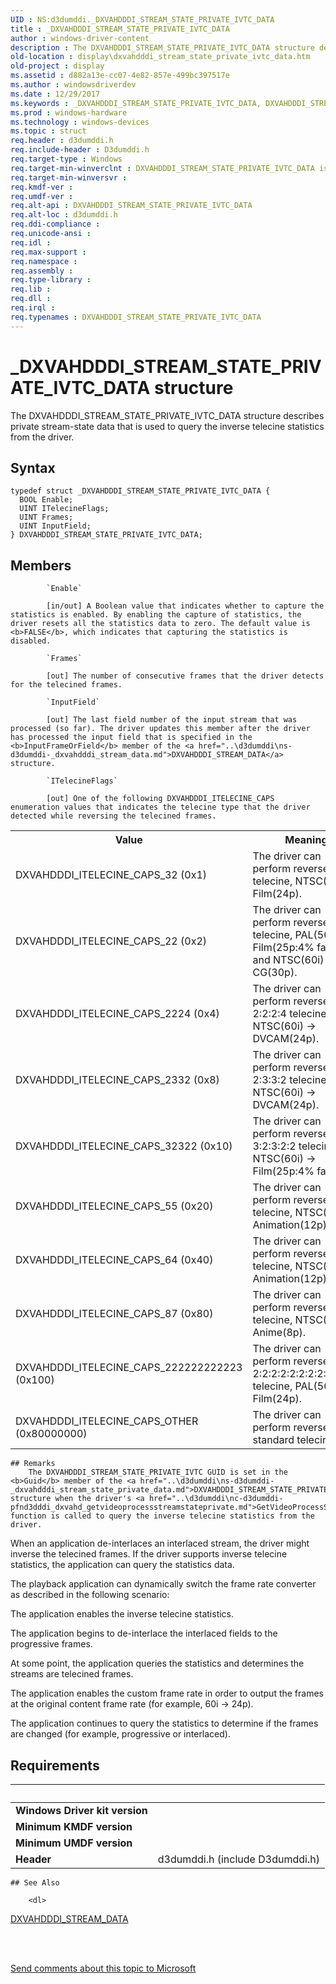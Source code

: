 ```yaml
---
UID : NS:d3dumddi._DXVAHDDDI_STREAM_STATE_PRIVATE_IVTC_DATA
title : _DXVAHDDDI_STREAM_STATE_PRIVATE_IVTC_DATA
author : windows-driver-content
description : The DXVAHDDDI_STREAM_STATE_PRIVATE_IVTC_DATA structure describes private stream-state data that is used to query the inverse telecine statistics from the driver.
old-location : display\dxvahdddi_stream_state_private_ivtc_data.htm
old-project : display
ms.assetid : d882a13e-cc07-4e82-857e-499bc397517e
ms.author : windowsdriverdev
ms.date : 12/29/2017
ms.keywords : _DXVAHDDDI_STREAM_STATE_PRIVATE_IVTC_DATA, DXVAHDDDI_STREAM_STATE_PRIVATE_IVTC_DATA
ms.prod : windows-hardware
ms.technology : windows-devices
ms.topic : struct
req.header : d3dumddi.h
req.include-header : D3dumddi.h
req.target-type : Windows
req.target-min-winverclnt : DXVAHDDDI_STREAM_STATE_PRIVATE_IVTC_DATA is supported beginning with the Windows 7 operating system.
req.target-min-winversvr : 
req.kmdf-ver : 
req.umdf-ver : 
req.alt-api : DXVAHDDDI_STREAM_STATE_PRIVATE_IVTC_DATA
req.alt-loc : d3dumddi.h
req.ddi-compliance : 
req.unicode-ansi : 
req.idl : 
req.max-support : 
req.namespace : 
req.assembly : 
req.type-library : 
req.lib : 
req.dll : 
req.irql : 
req.typenames : DXVAHDDDI_STREAM_STATE_PRIVATE_IVTC_DATA
---
```


# _DXVAHDDDI_STREAM_STATE_PRIVATE_IVTC_DATA structure
The DXVAHDDDI_STREAM_STATE_PRIVATE_IVTC_DATA structure describes private stream-state data that is used to query the inverse telecine statistics from the driver.

## Syntax
````
typedef struct _DXVAHDDDI_STREAM_STATE_PRIVATE_IVTC_DATA {
  BOOL Enable;
  UINT ITelecineFlags;
  UINT Frames;
  UINT InputField;
} DXVAHDDDI_STREAM_STATE_PRIVATE_IVTC_DATA;
````

## Members

        
            `Enable`

            [in/out] A Boolean value that indicates whether to capture the statistics is enabled. By enabling the capture of statistics, the driver resets all the statistics data to zero. The default value is <b>FALSE</b>, which indicates that capturing the statistics is disabled.
        
            `Frames`

            [out] The number of consecutive frames that the driver detects for the telecined frames.
        
            `InputField`

            [out] The last field number of the input stream that was processed (so far). The driver updates this member after the driver has processed the input field that is specified in the <b>InputFrameOrField</b> member of the <a href="..\d3dumddi\ns-d3dumddi-_dxvahdddi_stream_data.md">DXVAHDDDI_STREAM_DATA</a> structure.
        
            `ITelecineFlags`

            [out] One of the following DXVAHDDDI_ITELECINE_CAPS enumeration values that indicates the telecine type that the driver detected while reversing the telecined frames.

<table>
<tr>
<th>Value</th>
<th>Meaning</th>
</tr>
<tr>
<td>
DXVAHDDDI_ITELECINE_CAPS_32 (0x1)

</td>
<td>
The driver can perform reverse 3:2 telecine, NTSC(60i) -&gt; Film(24p).

</td>
</tr>
<tr>
<td>
DXVAHDDDI_ITELECINE_CAPS_22 (0x2)

</td>
<td>
The driver can perform reverse 2:2 telecine, PAL(50i) -&gt; Film(25p:4% faster) and NTSC(60i) -&gt; CG(30p).

</td>
</tr>
<tr>
<td>
DXVAHDDDI_ITELECINE_CAPS_2224 (0x4)

</td>
<td>
The driver can perform reverse 2:2:2:4 telecine, NTSC(60i) -&gt; DVCAM(24p).

</td>
</tr>
<tr>
<td>
DXVAHDDDI_ITELECINE_CAPS_2332 (0x8)

</td>
<td>
The driver can perform reverse 2:3:3:2 telecine, NTSC(60i) -&gt; DVCAM(24p).

</td>
</tr>
<tr>
<td>
DXVAHDDDI_ITELECINE_CAPS_32322 (0x10)

</td>
<td>
The driver can perform reverse 3:2:3:2:2 telecine, NTSC(60i) -&gt; Film(25p:4% faster).

</td>
</tr>
<tr>
<td>
DXVAHDDDI_ITELECINE_CAPS_55 (0x20)

</td>
<td>
The driver can perform reverse 5:5 telecine, NTSC(60i) -&gt; Animation(12p).

</td>
</tr>
<tr>
<td>
DXVAHDDDI_ITELECINE_CAPS_64 (0x40)

</td>
<td>
The driver can perform reverse 6:4 telecine, NTSC(60i) -&gt; Animation(12p).

</td>
</tr>
<tr>
<td>
DXVAHDDDI_ITELECINE_CAPS_87 (0x80)

</td>
<td>
The driver can perform reverse 8:7 telecine, NTSC(60i) -&gt; Anime(8p).

</td>
</tr>
<tr>
<td>
DXVAHDDDI_ITELECINE_CAPS_222222222223 (0x100)

</td>
<td>
The driver can perform reverse 2:2:2:2:2:2:2:2:2:2:2:3 telecine, PAL(50i) -&gt; Film(24p).

</td>
</tr>
<tr>
<td>
DXVAHDDDI_ITELECINE_CAPS_OTHER (0x80000000)

</td>
<td>
The driver can perform reverse non-standard telecine.

</td>
</tr>
</table>

    ## Remarks
        The DXVAHDDDI_STREAM_STATE_PRIVATE_IVTC GUID is set in the <b>Guid</b> member of the <a href="..\d3dumddi\ns-d3dumddi-_dxvahdddi_stream_state_private_data.md">DXVAHDDDI_STREAM_STATE_PRIVATE_DATA</a> structure when the driver's <a href="..\d3dumddi\nc-d3dumddi-pfnd3dddi_dxvahd_getvideoprocessstreamstateprivate.md">GetVideoProcessStreamStatePrivate</a> function is called to query the inverse telecine statistics from the driver.

When an application de-interlaces an interlaced stream, the driver might inverse the telecined frames. If the driver supports inverse telecine statistics, the application can query the statistics data.

The playback application can dynamically switch the frame rate converter as described in the following scenario:

The application enables the inverse telecine statistics. 

The application begins to de-interlace the interlaced fields to the progressive frames. 

At some point, the application queries the statistics and determines the streams are telecined frames.

The application enables the custom frame rate in order to output the frames at the original content frame rate (for example, 60i -&gt; 24p). 

The application continues to query the statistics to determine if the frames are changed (for example, progressive or interlaced).

## Requirements
| &nbsp; | &nbsp; |
| ---- |:---- |
| **Windows Driver kit version** |  |
| **Minimum KMDF version** |  |
| **Minimum UMDF version** |  |
| **Header** | d3dumddi.h (include D3dumddi.h) |

    ## See Also

        <dl>
<dt>
<a href="..\d3dumddi\ns-d3dumddi-_dxvahdddi_stream_data.md">DXVAHDDDI_STREAM_DATA</a>
</dt>
</dl>
 

 

<a href="mailto:wsddocfb@microsoft.com?subject=Documentation%20feedback [display\display]:%20DXVAHDDDI_STREAM_STATE_PRIVATE_IVTC_DATA structure%20 RELEASE:%20(12/29/2017)&amp;body=%0A%0APRIVACY STATEMENT%0A%0AWe use your feedback to improve the documentation. We don't use your email address for any other purpose, and we'll remove your email address from our system after the issue that you're reporting is fixed. While we're working to fix this issue, we might send you an email message to ask for more info. Later, we might also send you an email message to let you know that we've addressed your feedback.%0A%0AFor more info about Microsoft's privacy policy, see http://privacy.microsoft.com/en-us/default.aspx." title="Send comments about this topic to Microsoft">Send comments about this topic to Microsoft</a>